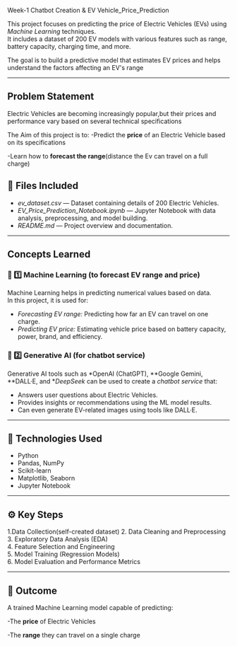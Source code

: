 Week-1 Chatbot Creation & EV Vehicle_Price_Prediction

This project focuses on predicting the price of Electric Vehicles (EVs) using *Machine Learning* techniques.  
It includes a dataset of 200 EV models with various features such as range, battery capacity, charging time, and more.  

The goal is to build a predictive model that estimates EV prices and helps understand the factors affecting an EV's range  

---
## Problem Statement
Electric Vehicles are becoming increasingly popular,but their prices and performance vary based on several technical specifications

The Aim of this project is to:
-Predict the **price** of an Electric Vehicle based on its specifications

-Learn how to **forecast the range**(distance the Ev can travel on a full charge)

## 📂 Files Included  
- *ev_dataset.csv* — Dataset containing details of 200 Electric Vehicles.  
- *EV_Price_Prediction_Notebook.ipynb* — Jupyter Notebook with data analysis, preprocessing, and model building.  
- *README.md* — Project overview and documentation.  

---
## Concepts Learned
### 🔹 1️⃣ Machine Learning (to forecast EV range and price)
Machine Learning helps in predicting numerical values based on data.  
In this project, it is used for:
- *Forecasting EV range:* Predicting how far an EV can travel on one charge.  
- *Predicting EV price:* Estimating vehicle price based on battery capacity, power, brand, and efficiency.

### 🔹 2️⃣ Generative AI (for chatbot service)
Generative AI tools such as *OpenAI (ChatGPT), **Google Gemini, **DALL·E, and **DeepSeek* can be used to create a *chatbot service* that:
- Answers user questions about Electric Vehicles.  
- Provides insights or recommendations using the ML model results.  
- Can even generate EV-related images using tools like DALL·E.
---
## 🧠 Technologies Used  
- Python  
- Pandas, NumPy  
- Scikit-learn  
- Matplotlib, Seaborn  
- Jupyter Notebook  

---

## ⚙️ Key Steps
1.Data Collection(self-created dataset)
2. Data Cleaning and Preprocessing  
3. Exploratory Data Analysis (EDA)  
4. Feature Selection and Engineering  
5. Model Training (Regression Models)  
6. Model Evaluation and Performance Metrics  

---

## 🎯 Outcome  
A trained Machine Learning model capable of predicting:

-The **price** of Electric Vehicles

-The **range** they can travel on a single charge

